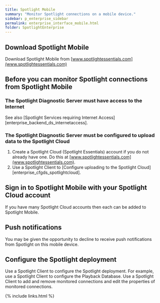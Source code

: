 ```yaml
---
title: Spotlight Mobile
summary: "Monitor Spotlight connections on a mobile device."
sidebar: p_enterprise_sidebar
permalink: enterprise_interface_mobile.html
folder: SpotlightEnterprise
---
```



## Download Spotlight Mobile
Download Spotlight Mobile from [www.spotlightessentials.com](www.spotlightessentials.com)


## Before you can monitor Spotlight connections from Spotlight Mobile

### The Spotlight Diagnostic Server must have access to the Internet
See also [Spotlight Services requiring Internet Access][enterprise_backend_ds_internetaccess].

### The Spotlight Diagnostic Server must be configured to upload data to the Spotlight Cloud

1. Create a Spotlight Cloud (Spotlight Essentials) account if you do not already have one. Do this at [www.spotlightessentials.com](www.spotlightessentials.com).
2. Use a Spotlight Client to [Configure uploading to the Spotlight Cloud][enterprise_cfgds_spotlightcloud].

## Sign in to Spotlight Mobile with your Spotlight Cloud account
If you have many Spotlight Cloud accounts then each can be added to Spotlight Mobile.


## Push notifications
You may be given the opportunity to decline to receive push notifications from Spotlight on this mobile device.


## Configure the Spotlight deployment
Use a Spotlight Client to configure the Spotlight deployment. For example, use a Spotlight Client to configure the Playback Database. Use a Spotlight Client to add and remove monitored connections and edit the properties of monitored connections.

{% include links.html %}
